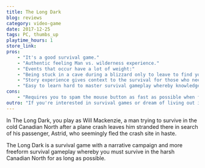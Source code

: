 ```yaml
---
title: The Long Dark
blog: reviews
category: video-game
date: 2017-12-25
tags: PC, thumbs_up
playtime_hours: 1
store_link:
pros:
    - "It's a good survival game."
    - "Authentic feeling Man vs. wilderness experience."
    - "Events that occur have a lot of weight:"
    - "Being stuck in a cave during a blizzard only to leave to find yourself face to face with a gigantic bear."
    - "Story experience gives context to the survival for those who need a little more than freeform survival gameplay to keep them engaged."
    - "Easy to learn hard to master survival gameplay whereby knowledge will increase your survivability."
cons:
    - "Requires you to spam the mouse button as fast as possible when fighting off wolves."
outro: "If you're interested in survival games or dream of living out in the wilderness then you can hardly go wrong with the Long Dark."
---
```

In The Long Dark, you play as Will Mackenzie, a man trying to survive in the cold Canadian North after a plane crash leaves him stranded there in search of his passenger, Astrid, who seemingly fled the crash site in haste.

The Long Dark is a survival game with a narrative campaign and more freeform survival gameplay whereby you must survive in the harsh Canadian North for as long as possible.
